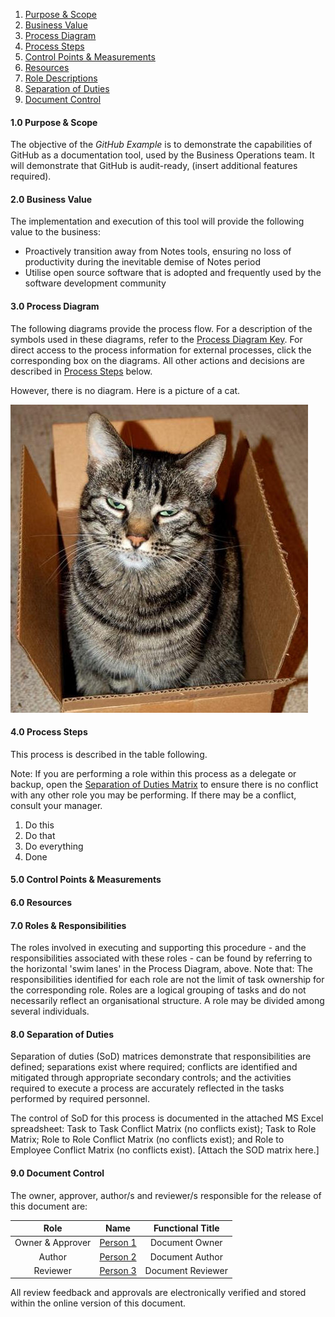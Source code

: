 1. [Purpose & Scope](#purpose-scope)
2. [Business Value](#business-value)
3. [Process Diagram](#process-diagram)
4. [Process Steps](#process-steps)
5. [Control Points & Measurements](#control-points)
6. [Resources](#resources)
7. [Role Descriptions](#roles)
8. [Separation of Duties](#sod)
9. [Document Control](#doc-control)

#### 1.0 Purpose & Scope <a id="purpose-scope"/>

The objective of the *GitHub Example* is to demonstrate the capabilities of GitHub as a documentation tool, used by the Business Operations team. It will demonstrate that GitHub is audit-ready, (insert additional features required).

#### 2.0 Business Value <a id="business-value"/>

The implementation and execution of this tool will provide the following value to the business:
* Proactively transition away from Notes tools, ensuring no loss of productivity during the inevitable demise of Notes period
* Utilise open source software that is adopted and frequently used by the software development community

#### 3.0 Process Diagram <a id="process-diagram"/>

The following diagrams provide the process flow. For a description of the symbols used in these diagrams, refer to the [Process Diagram Key](http://i.imgur.com/6fIcLsr.png). For direct access to the process information for external processes, click the corresponding box on the diagrams. All other actions and decisions are described in [Process Steps](http://i.imgur.com/OsQEklz) below.

However, there is no diagram. Here is a picture of a cat.

![Cat in a box](https://raw.githubusercontent.com/sljinu/hello-world/sljinu-patch-1/cat_in_a_box.jpg)

#### 4.0 Process Steps <a id="process-steps"/>

This process is described in the table following.

Note: If you are performing a role within this process as a delegate or backup, open the [Separation of Duties Matrix](http://i.imgur.com/DPsCk71.png) to ensure there is no conflict with any other role you may be performing. If there may be a conflict, consult your manager.

1. Do this
2. Do that
3. Do everything
4. Done

#### 5.0 Control Points & Measurements <a id="control-points"/>

#### 6.0 Resources <a id="resources"/>

#### 7.0 Roles & Responsibilities <a id="roles"/>

The roles involved in executing and supporting this procedure - and the responsibilities associated with these roles - can be found by referring to the horizontal 'swim lanes' in the Process Diagram, above.  Note that:
The responsibilities identified for each role are not the limit of task ownership for the corresponding role.
Roles are a logical grouping of tasks and do not necessarily reflect an organisational structure.
A role may be divided among several individuals.

#### 8.0 Separation of Duties <a id="sod"/>

Separation of duties (SoD) matrices demonstrate that responsibilities are defined; separations exist where required; conflicts are identified and mitigated through appropriate secondary controls; and the activities required to execute a process are accurately reflected in the tasks performed by required personnel.

The control of SoD for this process is documented in the attached MS Excel spreadsheet:
Task to Task Conflict Matrix (no conflicts exist);
Task to Role Matrix;
Role to Role Conflict Matrix (no conflicts exist); and
Role to Employee Conflict Matrix (no conflicts exist).
[Attach the SOD matrix here.]

#### 9.0 Document Control <a id="doc-control"/>

The owner, approver, author/s and reviewer/s responsible for the release of this document are:

|Role         | Name      | Functional Title|
|:---:|:---:|:---:|
|Owner & Approver | [Person 1](http://i.imgur.com/qHvACUz.png) | Document Owner|
|Author | [Person 2](http://i.imgur.com/PVxbVVj.png) | Document Author|
|Reviewer | [Person 3](http://i.imgur.com/AB0eAFu.png) | Document Reviewer|

All review feedback and approvals are electronically verified and stored within the online version of this document.
